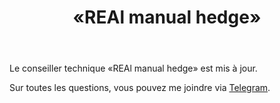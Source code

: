 ﻿---
layout: post-ea

group: Conseiller technique
title: «REAl manual hedge»
meta: REAl manual hedge
logo: real_manual_hedge.svg
order: 7

category: ea

og: img/og-real-manual-hedge.jpg

lang: fr
ref: real_manual_hedge
---

Le conseiller technique «REAl manual hedge» est mis à jour.

Sur toutes les questions, vous pouvez me joindre via <a href="https://t.me/chutkoy" target="_blank">Telegram</a>.
